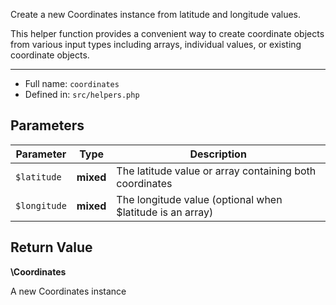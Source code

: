 
Create a new Coordinates instance from latitude and longitude values.

This helper function provides a convenient way to create coordinate objects
from various input types including arrays, individual values, or existing
coordinate objects.

***

* Full name: `coordinates`
* Defined in: `src/helpers.php`

## Parameters

| Parameter    | Type      | Description                                               |
|--------------|-----------|-----------------------------------------------------------|
| `$latitude`  | **mixed** | The latitude value or array containing both coordinates   |
| `$longitude` | **mixed** | The longitude value (optional when $latitude is an array) |

## Return Value

**\Coordinates**

A new Coordinates instance
